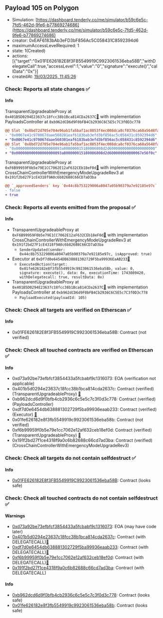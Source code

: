 ## Payload 105 on Polygon

- Simulation: [https://dashboard.tenderly.co/me/simulator/b59c6e5c-7fd5-462d-9fe6-b77869274686](https://dashboard.tenderly.co/me/simulator/b59c6e5c-7fd5-462d-9fe6-b77869274686)
- creator: 0xEAF6183bAb3eFD3bF856Ac5C058431C8592394d6
- maximumAccessLevelRequired: 1
- state: 1(Created)
- actions: [{"target":"0x01FE626182E8f3FB5549919C9923061536eba58B","withDelegateCall":true,"accessLevel":1,"value":"0","signature":"execute()","callData":"0x"}]
- createdAt: [19/03/2025, 11:45:26](https://polygonscan.com/tx/0x673cca139d383e7307e206e27f956db0ce3426962ec934491a9a6860e3ca19ec)

### Check: Reports all state changes :white_check_mark:

#### Info


TransparentUpgradeableProxy at `0x401B5D0294E23637c18fcc38b1Bca814CDa2637C`[:ghost:](https://github.com/bgd-labs/aave-address-book "GovernanceV3Polygon.PAYLOADS_CONTROLLER") with implementation PayloadsController at `0xb962dCD6d9F0bFB4Cb2936C6C5E5c7C3f0D3c778`
```diff
@@ Slot `0x8bd72d705e704e96ab1fa5baf1ac8053f4ec008dca8cf0376ca60a5648fa9532` @@
- "0x0067e41c970067daae560201eaf6183bab3efd3bf856ac5c058431c8592394d6"
+ "0x0067e41c970067daae560301eaf6183bab3efd3bf856ac5c058431c8592394d6"
@@ Slot `0x8bd72d705e704e96ab1fa5baf1ac8053f4ec008dca8cf0376ca60a5648fa9533` @@
- "0x000000000000000000093a800000015180006808d2d600000000000000000000"
+ "0x000000000000000000093a800000015180006808d2d600000000000067e56f0c"
```

TransparentUpgradeableProxy at `0xF6B99959F0b5e79E1CC7062E12aF632CEb18eF0d`[:ghost:](https://github.com/bgd-labs/aave-address-book "GovernanceV3Polygon.CROSS_CHAIN_CONTROLLER") with implementation CrossChainControllerWithEmergencyModeUpgradeRev3 at `0x191f2bd27F1cE4318f9A0c6b82688C66CD7aD3ba`
```diff
@@ `_approvedSenders` key `0x44c8b753229006a8047a05b90379a7e92185e97c` @@
- false
+ true
```


### Check: Reports all events emitted from the proposal :white_check_mark:

#### Info

- TransparentUpgradeableProxy at `0xF6B99959F0b5e79E1CC7062E12aF632CEb18eF0d`[:ghost:](https://github.com/bgd-labs/aave-address-book "GovernanceV3Polygon.CROSS_CHAIN_CONTROLLER") with implementation CrossChainControllerWithEmergencyModeUpgradeRev3 at `0x191f2bd27F1cE4318f9A0c6b82688C66CD7aD3ba`
  - `SenderUpdated(sender: 0x44c8b753229006a8047a05b90379a7e92185e97c, isApproved: true)`
- Executor at `0xDf7d0e6454DB638881302729F5ba99936EaAB233`[:ghost:](https://github.com/bgd-labs/aave-address-book "AaveV2Polygon.POOL_ADMIN, AaveV3Polygon.ACL_ADMIN, GovernanceV3Polygon.EXECUTOR_LVL_1")
  - `ExecutedAction(target: 0x01fe626182e8f3fb5549919c9923061536eba58b, value: 0, signature: execute(), data: 0x, executionTime: 1743089420, withDelegatecall: true, resultData: 0x)`
- TransparentUpgradeableProxy at `0x401B5D0294E23637c18fcc38b1Bca814CDa2637C`[:ghost:](https://github.com/bgd-labs/aave-address-book "GovernanceV3Polygon.PAYLOADS_CONTROLLER") with implementation PayloadsController at `0xb962dCD6d9F0bFB4Cb2936C6C5E5c7C3f0D3c778`
  - `PayloadExecuted(payloadId: 105)`

### Check: Check all targets are verified on Etherscan :white_check_mark:

#### Info

- 0x01FE626182E8f3FB5549919C9923061536eba58B: Contract (not verified) 

### Check: Check all touched contracts are verified on Etherscan :white_check_mark:

#### Info

- 0xd73a92be73efbfcf3854433a5fcbabf9c1316073: EOA (verification not applicable)
- 0x401b5d0294e23637c18fcc38b1bca814cda2637c: Contract (verified) (TransparentUpgradeableProxy) [:ghost:](https://github.com/bgd-labs/aave-address-book "GovernanceV3Polygon.PAYLOADS_CONTROLLER")
- 0xb962dcd6d9f0bfb4cb2936c6c5e5c7c3f0d3c778: Contract (verified) (PayloadsController) 
- 0xdf7d0e6454db638881302729f5ba99936eaab233: Contract (verified) (Executor) [:ghost:](https://github.com/bgd-labs/aave-address-book "AaveV2Polygon.POOL_ADMIN, AaveV3Polygon.ACL_ADMIN, GovernanceV3Polygon.EXECUTOR_LVL_1")
- 0x01fe626182e8f3fb5549919c9923061536eba58b: Contract (not verified) 
- 0xf6b99959f0b5e79e1cc7062e12af632ceb18ef0d: Contract (verified) (TransparentUpgradeableProxy) [:ghost:](https://github.com/bgd-labs/aave-address-book "GovernanceV3Polygon.CROSS_CHAIN_CONTROLLER")
- 0x191f2bd27f1ce4318f9a0c6b82688c66cd7ad3ba: Contract (verified) (CrossChainControllerWithEmergencyModeUpgradeRev3) 

### Check: Check all targets do not contain selfdestruct :white_check_mark:

#### Info

- [0x01FE626182E8f3FB5549919C9923061536eba58B](https://polygonscan.com/address/0x01FE626182E8f3FB5549919C9923061536eba58B): Contract (looks safe)

### Check: Check all touched contracts do not contain selfdestruct :white_check_mark:

#### Warnings

- [0xd73a92be73efbfcf3854433a5fcbabf9c1316073](https://polygonscan.com/address/0xd73a92be73efbfcf3854433a5fcbabf9c1316073): EOA (may have code later)
- [0x401b5d0294e23637c18fcc38b1bca814cda2637c](https://polygonscan.com/address/0x401b5d0294e23637c18fcc38b1bca814cda2637c): Contract (with DELEGATECALL)[:ghost:](https://github.com/bgd-labs/aave-address-book "GovernanceV3Polygon.PAYLOADS_CONTROLLER")
- [0xdf7d0e6454db638881302729f5ba99936eaab233](https://polygonscan.com/address/0xdf7d0e6454db638881302729f5ba99936eaab233): Contract (with DELEGATECALL)[:ghost:](https://github.com/bgd-labs/aave-address-book "AaveV2Polygon.POOL_ADMIN, AaveV3Polygon.ACL_ADMIN, GovernanceV3Polygon.EXECUTOR_LVL_1")
- [0xf6b99959f0b5e79e1cc7062e12af632ceb18ef0d](https://polygonscan.com/address/0xf6b99959f0b5e79e1cc7062e12af632ceb18ef0d): Contract (with DELEGATECALL)[:ghost:](https://github.com/bgd-labs/aave-address-book "GovernanceV3Polygon.CROSS_CHAIN_CONTROLLER")
- [0x191f2bd27f1ce4318f9a0c6b82688c66cd7ad3ba](https://polygonscan.com/address/0x191f2bd27f1ce4318f9a0c6b82688c66cd7ad3ba): Contract (with DELEGATECALL)

#### Info

- [0xb962dcd6d9f0bfb4cb2936c6c5e5c7c3f0d3c778](https://polygonscan.com/address/0xb962dcd6d9f0bfb4cb2936c6c5e5c7c3f0d3c778): Contract (looks safe)
- [0x01fe626182e8f3fb5549919c9923061536eba58b](https://polygonscan.com/address/0x01fe626182e8f3fb5549919c9923061536eba58b): Contract (looks safe)


